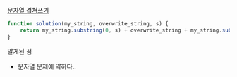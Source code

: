 [문자열 겹쳐쓰기](https://school.programmers.co.kr/learn/courses/30/lessons/181943)

```js
function solution(my_string, overwrite_string, s) {
    return my_string.substring(0, s) + overwrite_string + my_string.substring(overwrite_string.length + s)
}
```
알게된 점
- 문자열 문제에 약하다..